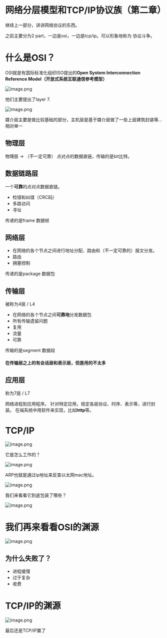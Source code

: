 # 网络分层模型和TCP/IP协议族（第二章）

继续上一部分，讲讲网络协议的东西。

之前主要分为2 part，一边是osi，一边是tcp/ip。可以形象地称为 协议斗争。

# 什么是OSI？

OSI就是有国际标准化组织ISO提出的**Open System Interconnection Reference Model（开放式系统互联通信参考模型）**

![image.png](https://upload-images.jianshu.io/upload_images/3378252-47e4ef9311c8093d.png?imageMogr2/auto-orient/strip%7CimageView2/2/w/1240)

他们主要提出了layer 7.

![image.png](https://upload-images.jianshu.io/upload_images/3378252-c74809ed3237eec2.png?imageMogr2/auto-orient/strip%7CimageView2/2/w/1240)


媒介层主要是做比较基础的部分，主机层是基于媒介层做了一些上层建筑封装等...相对单一

## 物理层

物理层 -> （不一定可靠） 点对点的数据直链，传输的是bit比特。

## 数据链路层

一个**可靠**的点对点数据直链。

+ 检错和纠错（CRC码）
+ 多路访问
+ 寻址

传递的是frame 数据帧

## 网络层

- 在网络的各个节点之间进行地址分配、路由和（不一定可靠的）报文分发。
- 路由
- 拥塞控制

传递的是package 数据包


## 传输层

被称为4层 / L4

+ 在网络的各个节点之间**可靠地**分发数据包
+ 所有传输遗留问题
+ 复用
+ 流量
+ 可靠

传输的是segment 数据段

#### 在传输层之上的有会话层和表示层，但是用的不太多

## 应用层

称为7层 / L7

网络进程到应用程序。
针对特定应用，规定各层协议、时序、表示等，进行封装。
在端系统中用软件来实现，比如**http**等。

# TCP/IP

![image.png](https://upload-images.jianshu.io/upload_images/3378252-ab7ae1116fc0d594.png?imageMogr2/auto-orient/strip%7CimageView2/2/w/1240)

它是怎么工作的？

![image.png](https://upload-images.jianshu.io/upload_images/3378252-ecd09704d48dd81d.png?imageMogr2/auto-orient/strip%7CimageView2/2/w/1240)

ARP也就是通过ip地址来反查以太网mac地址。

![image.png](https://upload-images.jianshu.io/upload_images/3378252-6309e2e40206ca1c.png?imageMogr2/auto-orient/strip%7CimageView2/2/w/1240)
  
我们来看看它到底包装了哪些？

![image.png](https://upload-images.jianshu.io/upload_images/3378252-7fc2b67054357648.png?imageMogr2/auto-orient/strip%7CimageView2/2/w/1240)

# 我们再来看看OSI的渊源

![image.png](https://upload-images.jianshu.io/upload_images/3378252-dd87b76b4d256e22.png?imageMogr2/auto-orient/strip%7CimageView2/2/w/1240)

## 为什么失败了？

- 进程缓慢
- 过于复杂
- 收费

# TCP/IP的渊源

![image.png](https://upload-images.jianshu.io/upload_images/3378252-7cf9a51a492afbe9.png?imageMogr2/auto-orient/strip%7CimageView2/2/w/1240)

最后还是TCP/IP赢了

